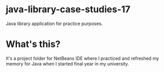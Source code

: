 # java-library-case-studies-17
Java library application for practice purposes.

# What's this?
It's a project folder for NetBeans IDE where I practiced and refreshed my memory for Java when I started final year in my university.
